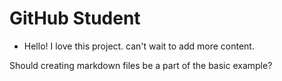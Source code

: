 # GitHub Student
* Hello! I love this project. can't wait to add more content.

Should creating markdown files be a part of the basic example?